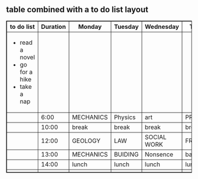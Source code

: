 <!DOCTYPE html>
<html>

<h2>table combined with a to do list layout</h2>
<style>
 table, th, td {
   border: 1px solid;
   border-collapse: collapse; 
 }

th, td {
    padding: 8px;
    text-align: left;
    border-bottom: 1px solid #ddd;
}  

tr :hover {background-color :palevioletred ;}

tr:nth-child(even) {background-color: #f2f2f2;}
</style> 
<body>

<table style="width: auto;">
    <tr>
        <th>to do list</th>
        <th>Duration</th>
        <th>Monday</th>
        <th>Tuesday</th>
        <th>Wednesday</th>
        <th>Thursday</th>
        <th>Friday</th>
        <th>to do list 2</th>
    </tr>
    <tr>
        <td><ul>
            <li>read a novel</li>
            <li>go for a hike</li>
            <li>take a nap</li>
        </ul></td>
        <td></td>
        <td></td>
        <td></td>
        <td></td>
        <td></td>
        <td></td>
        <td><ul>
            <li>play my fifa career</li>
            <li>Go kumusha and agrigate</li>
            <li>go on a date</li>
        </ul></td></td>
    </tr>    
    <tr>
        <tr></tr>   
        <td></td>
        <td>6:00</td>
        <td>MECHANICS</td>
        <td>Physics</td>
        <td>art</td>
      <td>PROGAMING</td>
      <td>Chem files</td>
      <td></td>
    </tr>
    <tr>
        <td></td>
        <td>10:00</td>
        <td>break</td>
        <td>break</td>
        <td>break</td>
        <td>break</td>
        <td>break</td>
        <td></td>
    </tr>
    <tr>
        <td></td>
        <td>12:00</td>
        <td>GEOLOGY</td>
        <td>LAW</td>
        <td>SOCIAL WORK</td>
        <td>FREE</td>
        <td>MATHEMATICS</td>
        <td></td>
    </tr>
    <tr>
        <td></td>
         <td>13:00</td>
         <td>MECHANICS</td>
         <td>BUIDING</td>
         <td>Nonsence</td>
         <td>basic art</td>
         <td>BIOCHEMISTRY</td>
         <td></td>
    </tr>
    <tr>
        <td></td>
         <td>14:00</td>
         <td>lunch</td>
         <td>lunch</td>
         <td>lunch</td>
         <td>lunch</td>
         <td>lunch</td>
         <td></td> 
    </tr> 
        <td></td>
        <td></td>
        <td></td>
        <td></td>
        <td></td>
        <td></td>
        <td></td>
        <td></td>
    </tr>  
   

</table>

</body>
</html>
